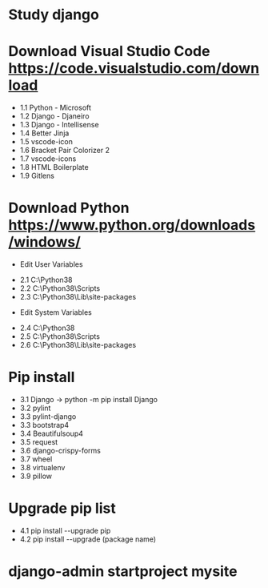 # Study django
# Download Visual Studio Code https://code.visualstudio.com/download
- 1.1  Python - Microsoft
- 1.2  Django - Djaneiro
- 1.3  Django - Intellisense
- 1.4  Better Jinja 
- 1.5  vscode-icon
- 1.6  Bracket Pair Colorizer 2
- 1.7  vscode-icons
- 1.8  HTML Boilerplate
- 1.9  Gitlens

# Download Python  https://www.python.org/downloads/windows/
* Edit User Variables
- 2.1  C:\Python38
- 2.2  C:\Python38\Scripts
- 2.3  C:\Python38\Lib\site-packages
* Edit System Variables
- 2.4  C:\Python38
- 2.5  C:\Python38\Scripts
- 2.6  C:\Python38\Lib\site-packages

# Pip install
- 3.1 Django -> python -m pip install Django
- 3.2 pylint
- 3.3 pylint-django
- 3.3 bootstrap4
- 3.4 Beautifulsoup4
- 3.5 request
- 3.6 django-crispy-forms
- 3.7 wheel
- 3.8 virtualenv
- 3.9 pillow

# Upgrade pip list
- 4.1 pip install --upgrade pip
- 4.2 pip install --upgrade (package name)


# django-admin startproject mysite
